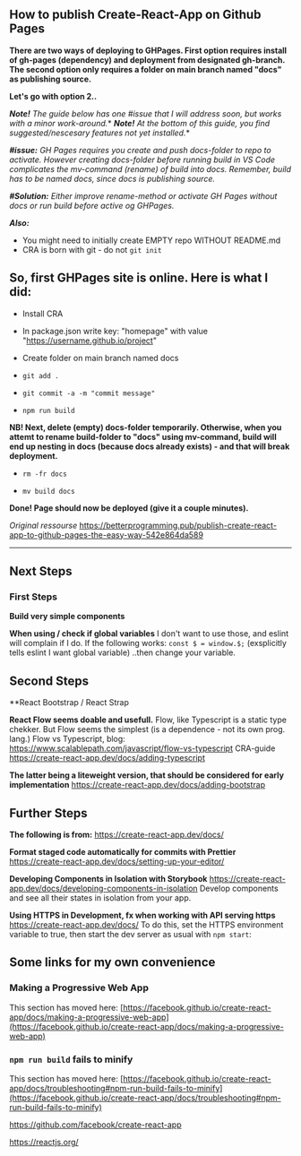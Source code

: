 ## How to publish Create-React-App on Github Pages ##

**There are two ways of deploying to GHPages.
First option requires install of gh-pages (dependency) and deployment from designated gh-branch. The second option only requires a folder on main branch named "docs" as publishing source.**

**Let's go with option 2..**


***Note!** *The guide below has one #issue that I will address soon, but works with a minor work-around.***
***Note!** *At the bottom of this guide, you find suggested/nescesary features not yet installed.*** 

***#issue:** GH Pages requires you create and push docs-folder to repo to activate. However creating docs-folder before running build in VS Code complicates the mv-command (rename) of build into docs. Remember, build has to be named docs, since docs is publishing source.*

***#Solution:** Either improve rename-method or activate GH Pages without docs or run build before active og GHPages.*

***Also:*** 
- You might need to initially create EMPTY repo WITHOUT README.md 
- CRA is born with git - do not `git init`

## So, first GHPages site is online. Here is what I did:

- Install CRA

- In package.json write key: "homepage" with value "https://username.github.io/project"

- Create folder on main branch named docs

- `git add .`

- `git commit -a -m "commit message"`

- `npm run build`

**NB! Next, delete (empty) docs-folder temporarily. Otherwise, when you attemt to rename build-folder to "docs" using mv-command, build will end up nesting in docs (because docs already exists) - and that will break deployment.**

- `rm -fr docs`

- `mv build docs`

**Done! Page should now be deployed (give it a couple minutes).**

*Original ressourse* https://betterprogramming.pub/publish-create-react-app-to-github-pages-the-easy-way-542e864da589

---

## Next Steps


### First Steps

**Build very simple components**


**When using / check if global variables**
I don't want to use those, and eslint will complain if I do. If the following works:
`const $ = window.$;`   (exsplicitly tells eslint I want global variable)
..then change your variable.


## Second Steps

**React Bootstrap / React Strap

**React Flow seems doable and usefull.**
Flow, like Typescript is a static type chekker. But Flow seems the simplest (is a dependence - not its own prog. lang.)
Flow vs Typescript, blog:
https://www.scalablepath.com/javascript/flow-vs-typescript
CRA-guide
https://create-react-app.dev/docs/adding-typescript

**The latter being a liteweight version, that should be considered for early implementation**
https://create-react-app.dev/docs/adding-bootstrap


## Further Steps
**The following is from:** https://create-react-app.dev/docs/

**Format staged code automatically for commits with Prettier**
https://create-react-app.dev/docs/setting-up-your-editor/

**Developing Components in Isolation with Storybook**
https://create-react-app.dev/docs/developing-components-in-isolation
Develop components and see all their states in isolation from your app.

**Using HTTPS in Development, fx when working with API serving https**
https://create-react-app.dev/docs/
To do this, set the HTTPS environment variable to true, then start the dev server as usual with `npm start`:


## Some links for my own convenience



### Making a Progressive Web App

This section has moved here: [https://facebook.github.io/create-react-app/docs/making-a-progressive-web-app](https://facebook.github.io/create-react-app/docs/making-a-progressive-web-app)

### `npm run build` fails to minify

This section has moved here: [https://facebook.github.io/create-react-app/docs/troubleshooting#npm-run-build-fails-to-minify](https://facebook.github.io/create-react-app/docs/troubleshooting#npm-run-build-fails-to-minify)



https://github.com/facebook/create-react-app

https://reactjs.org/
